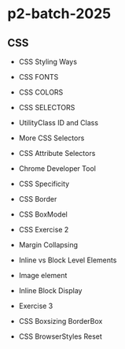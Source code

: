 ﻿# p2-batch-2025

## CSS

- CSS Styling Ways
- CSS FONTS
- CSS COLORS
- CSS SELECTORS
- UtilityClass ID and Class
- More CSS Selectors
- CSS Attribute Selectors
- Chrome Developer Tool
- CSS Specificity
- CSS Border
- CSS BoxModel
- CSS Exercise 2

- Margin Collapsing
- Inline vs Block Level Elements
- Image element
- Inline Block Display
- Exercise 3

- CSS Boxsizing BorderBox
- CSS BrowserStyles Reset
